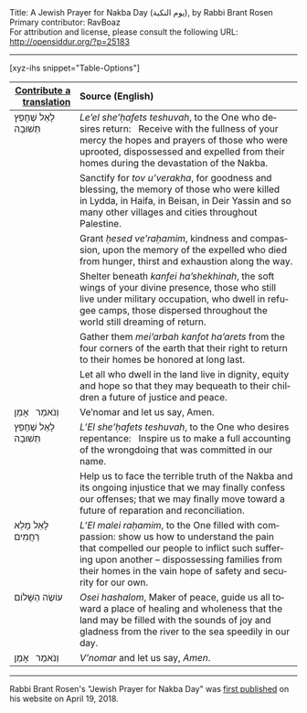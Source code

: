 <html>
<head></head>
<body>
Title: A Jewish Prayer for Nakba Day (يوم النكبة), by Rabbi Brant Rosen<br />
Primary contributor: RavBoaz<br />
For attribution and license, please consult the following URL: <a href="http://opensiddur.org/?p=25183">http://opensiddur.org/?p=25183</a>
<p />
<hr />

[xyz-ihs snippet="Table-Options"]<table style="margin-left: auto; margin-right: auto;" class="draggable">
<thead><tr><th id="x" style="text-align: right;"><a href="/translate/" target="_blank" rel="noopener">Contribute a translation</a></th><th style="text-align: left;">Source (English)</th></tr></thead>
<tbody>
<tr><td style="vertical-align:top;">
<div class="liturgy" lang="he">
לָאֵל שֶׁחָפֵץ תְּשׁוּבָה
</span></div></td>
 
<td style="vertical-align:top;">
<div class="english" lang="en">
<em>Le’el she’ḥafets teshuvah</em>,
to the One who desires return:
&nbsp;
Receive with the fullness of your mercy
the hopes and prayers of those
who were uprooted, dispossessed
and expelled from their homes
during the devastation of the Nakba.
</div></td></tr>


<tr><td style="vertical-align:top;">
<div class="liturgy" lang="he">

</span></div></td>
 
<td style="vertical-align:top;">
<div class="english" lang="en">
Sanctify for <em>tov u’verakha</em>,
for goodness and blessing,
the memory of those who were killed
in Lydda, in Haifa, in Beisan, in Deir Yassin
and so many other villages and cities
throughout Palestine.
</div></td></tr>


<tr><td style="vertical-align:top;">
<div class="liturgy" lang="he">

</span></div></td>
 
<td style="vertical-align:top;">
<div class="english" lang="en">
Grant <em>ḥesed ve’raḥamim</em>,
kindness and compassion,
upon the memory of the expelled
who died from hunger,
thirst and exhaustion
along the way.
</div></td></tr>


<tr><td style="vertical-align:top;">
<div class="liturgy" lang="he">

</span></div></td>
 
<td style="vertical-align:top;">
<div class="english" lang="en">
Shelter beneath <em>kanfei ha’shekhinah</em>,
the soft wings of your divine presence,
those who still live under military occupation,
who dwell in refugee camps,
those dispersed throughout the world
still dreaming of return.
</div></td></tr>


<tr><td style="vertical-align:top;">
<div class="liturgy" lang="he">

</span></div></td>
 
<td style="vertical-align:top;">
<div class="english" lang="en">
Gather them <em>mei’arbah kanfot ha’arets</em>
from the four corners of the earth
that their right to return to their homes
be honored at long last.
</div></td></tr>


<tr><td style="vertical-align:top;">
<div class="liturgy" lang="he">

</span></div></td>
 
<td style="vertical-align:top;">
<div class="english" lang="en">
Let all who dwell in the land
live in dignity, equity and hope
so that they may bequeath to their children
a future of justice and peace.
</div></td></tr>


<tr><td style="vertical-align:top;">
<div class="liturgy" lang="he">
וְנֹאמַר
&nbsp;
אָמֵן
</span></div></td>
 
<td style="vertical-align:top;">
<div class="english" lang="en">
Ve’nomar
and let us say,
Amen.
</div></td></tr>


<tr><td style="vertical-align:top;">
<div class="liturgy" lang="he">
לָאֵל שֶׁחָפֵץ תְּשׁוּבָה
</span></div></td>
 
<td style="vertical-align:top;">
<div class="english" lang="en">
<em>L’El she’ḥafets teshuvah</em>,
to the One who desires repentance:
&nbsp;
Inspire us to make a full accounting
of the wrongdoing that was
committed in our name.
</div></td></tr>


<tr><td style="vertical-align:top;">
<div class="liturgy" lang="he">

</span></div></td>
 
<td style="vertical-align:top;">
<div class="english" lang="en">
Help us to face the terrible truth of the Nakba
and its ongoing injustice
that we may finally confess our offenses;
that we may finally move toward a future
of reparation and reconciliation.
</div></td></tr>


<tr><td style="vertical-align:top;">
<div class="liturgy" lang="he">
לָאֵל מָלֵא רַחֲמִים
</span></div></td>
 
<td style="vertical-align:top;">
<div class="english" lang="en">
<em>L’El malei raḥamim</em>,
to the One filled with compassion:
show us how to understand the pain
that compelled our people to inflict
such suffering upon another –
dispossessing families from their homes
in the vain hope of safety and security
for our own.
</div></td></tr>


<tr><td style="vertical-align:top;">
<div class="liturgy" lang="he">
עוֹשֶׂה הַשָּׁלוֹם
</span></div></td>
 
<td style="vertical-align:top;">
<div class="english" lang="en">
<em>Osei hashalom</em>,
Maker of peace,
guide us all toward a place
of healing and wholeness
that the land may be filled
with the sounds of joy and gladness
from the river to the sea
speedily in our day.
</div></td></tr>


<tr><td style="vertical-align:top;">
<div class="liturgy" lang="he">
וְנֹאמַר
&nbsp;
אָמֵן
</span></div></td>
 
<td style="vertical-align:top;">
<div class="english" lang="en">
<em>V’nomar</em>
and let us say,
<em>Amen</em>.
</div></td></tr>
</tbody></table>

<hr />

Rabbi Brant Rosen's "Jewish Prayer for Nakba Day" was <a href="https://rabbibrant.com/2018/04/19/a-jewish-prayer-for-nakba-day/">first published</a> on his website on April 19, 2018.
</body>
</html>
